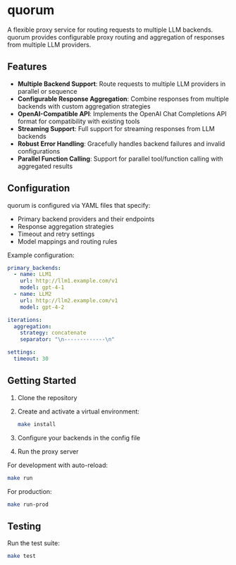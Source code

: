 # quorum

A flexible proxy service for routing requests to multiple LLM backends. quorum provides configurable proxy routing and aggregation of responses from multiple LLM providers.

## Features

- **Multiple Backend Support**: Route requests to multiple LLM providers in parallel or sequence
- **Configurable Response Aggregation**: Combine responses from multiple backends with custom aggregation strategies
- **OpenAI-Compatible API**: Implements the OpenAI Chat Completions API format for compatibility with existing tools
- **Streaming Support**: Full support for streaming responses from LLM backends
- **Robust Error Handling**: Gracefully handles backend failures and invalid configurations
- **Parallel Function Calling**: Support for parallel tool/function calling with aggregated results

## Configuration

quorum is configured via YAML files that specify:

- Primary backend providers and their endpoints
- Response aggregation strategies
- Timeout and retry settings
- Model mappings and routing rules

Example configuration:
```yaml
primary_backends:
  - name: LLM1
    url: http://llm1.example.com/v1
    model: gpt-4-1
  - name: LLM2 
    url: http://llm2.example.com/v1
    model: gpt-4-2

iterations:
  aggregation:
    strategy: concatenate
    separator: "\n-------------\n"

settings:
  timeout: 30
```

## Getting Started

1. Clone the repository

2. Create and activate a virtual environment:
   ```bash
   make install
   ```

3. Configure your backends in the config file

4. Run the proxy server

For development with auto-reload:
```bash
make run
```

For production:
```bash
make run-prod
```


## Testing

Run the test suite:

```bash
make test
```
